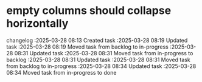 empty columns should collapse horizontally
===

changelog
:2025-03-28 08:13	Created task
:2025-03-28 08:19	Updated task
:2025-03-28 08:19	Moved task from backlog to in-progress
:2025-03-28 08:31	Updated task
:2025-03-28 08:31	Moved task from in-progress to backlog
:2025-03-28 08:31	Updated task
:2025-03-28 08:31	Moved task from backlog to in-progress
:2025-03-28 08:34	Updated task
:2025-03-28 08:34	Moved task from in-progress to done